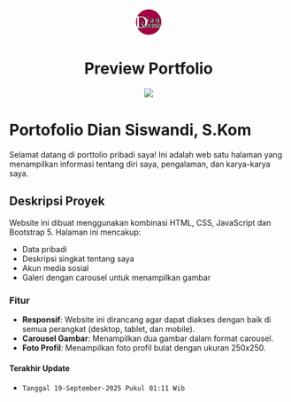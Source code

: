 <div align="center">
  <img width="50" src="images/diansiswandi-20240908-0001.jpg" alt="Dian Siswandi, S.Kom">
</div>
<h1 align="center">Preview Portfolio</h1>
<div align="center">
  <img width="100" src="#">
</div>
  
# Portofolio Dian Siswandi, S.Kom

Selamat datang di porttolio pribadi saya! Ini adalah web satu halaman yang menampilkan informasi tentang diri saya, pengalaman, dan karya-karya saya.

## Deskripsi Proyek

Website ini dibuat menggunakan kombinasi HTML, CSS, JavaScript dan Bootstrap 5. Halaman ini mencakup:
- Data pribadi
- Deskripsi singkat tentang saya
- Akun media sosial
- Galeri dengan carousel untuk menampilkan gambar

### Fitur

- **Responsif**: Website ini dirancang agar dapat diakses dengan baik di semua perangkat (desktop, tablet, dan mobile).
- **Carousel Gambar**: Menampilkan dua gambar dalam format carousel.
- **Foto Profil**: Menampilkan foto profil bulat dengan ukuran 250x250.

#### Terakhir Update
- `Tanggal 19-September-2025 Pukul 01:11 Wib`
